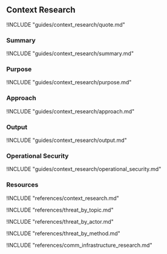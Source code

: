 ## Context Research

!INCLUDE "guides/context_research/quote.md"

### Summary

!INCLUDE "guides/context_research/summary.md"

### Purpose

!INCLUDE "guides/context_research/purpose.md"

### Approach

!INCLUDE "guides/context_research/approach.md"

### Output

!INCLUDE "guides/context_research/output.md"

### Operational Security

!INCLUDE "guides/context_research/operational_security.md"

### Resources

!INCLUDE "references/context_research.md"

!INCLUDE "references/threat_by_topic.md"

!INCLUDE "references/threat_by_actor.md"

!INCLUDE "references/threat_by_method.md"

!INCLUDE "references/comm_infrastructure_research.md"
